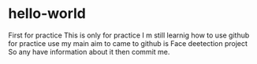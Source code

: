 # hello-world
First for practice
This is only for practice 
I m still learnig how to use github for practice use
my main aim to came to github is Face deetection project 
So any have information about it then commit me.
